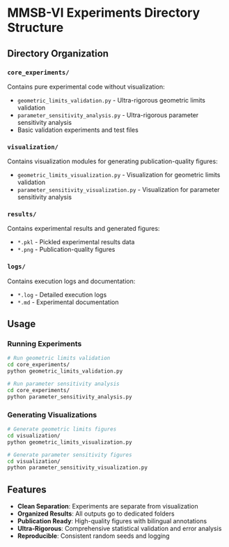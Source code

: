 # MMSB-VI Experiments Directory Structure

## Directory Organization

### `core_experiments/`
Contains pure experimental code without visualization:
- `geometric_limits_validation.py` - Ultra-rigorous geometric limits validation
- `parameter_sensitivity_analysis.py` - Ultra-rigorous parameter sensitivity analysis
- Basic validation experiments and test files

### `visualization/`
Contains visualization modules for generating publication-quality figures:
- `geometric_limits_visualization.py` - Visualization for geometric limits validation
- `parameter_sensitivity_visualization.py` - Visualization for parameter sensitivity analysis

### `results/`
Contains experimental results and generated figures:
- `*.pkl` - Pickled experimental results data
- `*.png` - Publication-quality figures

### `logs/`
Contains execution logs and documentation:
- `*.log` - Detailed execution logs
- `*.md` - Experimental documentation

## Usage

### Running Experiments
```bash
# Run geometric limits validation
cd core_experiments/
python geometric_limits_validation.py

# Run parameter sensitivity analysis
cd core_experiments/
python parameter_sensitivity_analysis.py
```

### Generating Visualizations
```bash
# Generate geometric limits figures
cd visualization/
python geometric_limits_visualization.py

# Generate parameter sensitivity figures
cd visualization/
python parameter_sensitivity_visualization.py
```

## Features

- **Clean Separation**: Experiments are separate from visualization
- **Organized Results**: All outputs go to dedicated folders
- **Publication Ready**: High-quality figures with bilingual annotations
- **Ultra-Rigorous**: Comprehensive statistical validation and error analysis
- **Reproducible**: Consistent random seeds and logging